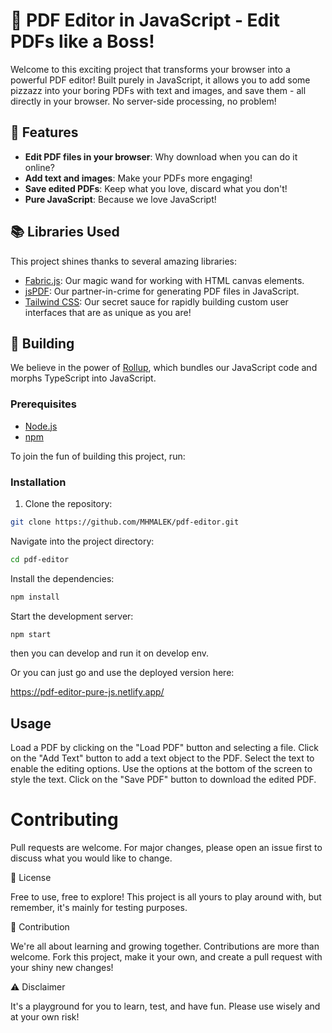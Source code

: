 # 🚀 PDF Editor in JavaScript - Edit PDFs like a Boss!

Welcome to this exciting project that transforms your browser into a powerful PDF editor! Built purely in JavaScript, it allows you to add some pizzazz into your boring PDFs with text and images, and save them - all directly in your browser. No server-side processing, no problem!

## 🎉 Features

- **Edit PDF files in your browser**: Why download when you can do it online?
- **Add text and images**: Make your PDFs more engaging!
- **Save edited PDFs**: Keep what you love, discard what you don't!
- **Pure JavaScript**: Because we love JavaScript!

## 📚 Libraries Used

This project shines thanks to several amazing libraries:

- [Fabric.js](http://fabricjs.com/): Our magic wand for working with HTML canvas elements.
- [jsPDF](https://github.com/MrRio/jsPDF): Our partner-in-crime for generating PDF files in JavaScript.
- [Tailwind CSS](https://tailwindcss.com/): Our secret sauce for rapidly building custom user interfaces that are as unique as you are!

## 🔨 Building

We believe in the power of [Rollup](https://rollupjs.org/), which bundles our JavaScript code and morphs TypeScript into JavaScript.



### Prerequisites

- [Node.js](https://nodejs.org/)
- [npm](https://www.npmjs.com/)

To join the fun of building this project, run:


### Installation

1. Clone the repository:

```bash
git clone https://github.com/MHMALEK/pdf-editor.git
```

Navigate into the project directory:

```bash
cd pdf-editor
```

Install the dependencies:

```bash
npm install
```

Start the development server:

```bash
npm start
```

then you can develop and run it on develop env.

Or you can just go and use the deployed version here:

https://pdf-editor-pure-js.netlify.app/


## Usage
Load a PDF by clicking on the "Load PDF" button and selecting a file.
Click on the "Add Text" button to add a text object to the PDF.
Select the text to enable the editing options.
Use the options at the bottom of the screen to style the text.
Click on the "Save PDF" button to download the edited PDF.

# Contributing
Pull requests are welcome. For major changes, please open an issue first to discuss what you would like to change.


🎁 License

Free to use, free to explore! This project is all yours to play around with, but remember, it's mainly for testing purposes.


🤝 Contribution

We're all about learning and growing together. Contributions are more than welcome. Fork this project, make it your own, and create a pull request with your shiny new changes!


⚠️ Disclaimer

It's a playground for you to learn, test, and have fun. Please use wisely and at your own risk!